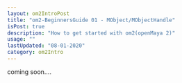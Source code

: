 ```yaml
---
layout: om2IntroPost
title: "om2-BeginnersGuide 01 - MObject/MObjectHandle"
isPost: true
description: "How to get started with om2(openMaya 2)"
usage: ""
lastUpdated: "08-01-2020"
category: om2Intro
---
```


coming soon....
